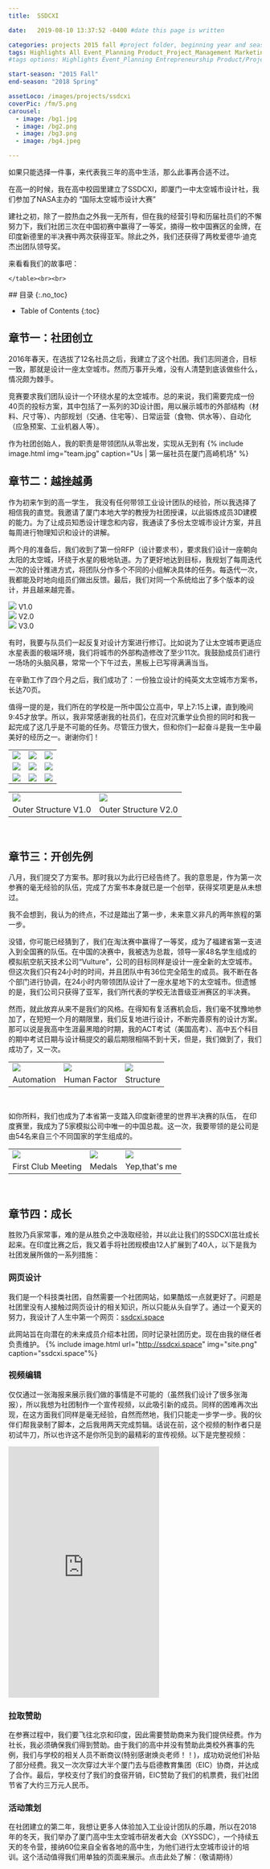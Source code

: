 ```yaml
---
title:  SSDCXI

date:   2019-08-10 13:37:52 -0400 #date this page is written

categories: projects 2015 fall #project folder, beginning year and season
tags: Highlights All Event_Planning Product_Project_Management Marketing Negotiation Web_Design
#tags options: Highlights Event_Planning Entrepreneurship Product/Project_Management Game_Design Marketing Negotiation Video_Editing Web_Design Non_Profits

start-season: "2015 Fall"
end-season: "2018 Spring"

assetLoco: /images/projects/ssdcxi
coverPic: /fm/5.png
carousel:
  - image: /bg1.jpg
  - image: /bg2.png
  - image: /bg3.png
  - image: /bg4.jpeg

---
```




如果只能选择一件事，来代表我三年的高中生活，那么此事再合适不过。

在高一的时候，我在高中校园里建立了SSDCXI，即厦门一中太空城市设计社，我们参加了NASA主办的 “国际太空城市设计大赛”

建社之初，除了一腔热血之外我一无所有，但在我的经营引导和历届社员们的不懈努力下，我们社团三次在中国初赛中赢得了一等奖，摘得一枚中国赛区的金牌，在印度新德里的半决赛中两次获得亚军。除此之外，我们还获得了两枚爱德华·迪克杰出团队领导奖。

来看看我们的故事吧：
<!--break-->

<p>
    <table class="text-center">
        <tr>
            <td><a href="/images/projects/ssdcxi/fm/1-min.jpg"> <img src="/images/projects/ssdcxi/fm/1-min.jpg" class="w-100"></a></td>
            <td><a href="/images/projects/ssdcxi/fm/2-min.jpg"> <img src="/images/projects/ssdcxi/fm/2-min.jpg" class="w-100"></a></td>
            <td><a href="/images/projects/ssdcxi/fm/3-min.jpg"> <img src="/images/projects/ssdcxi/fm/3-min.jpg" class="w-100"></a></td>
        </tr>
        <tr>
            <td><a href="/images/projects/ssdcxi/fm/4-min.jpg"> <img src="/images/projects/ssdcxi/fm/4-min.jpg" class="w-100"></a></td>
            <td><a href="/images/projects/ssdcxi/fm/5.png"> <img src="/images/projects/ssdcxi/fm/5.png" class="w-100"></a></td>
            <td><a href="/images/projects/ssdcxi/fm/6-min.jpg"> <img src="/images/projects/ssdcxi/fm/6-min.jpg" class="w-100"></a></td>
        </tr>
        <tr>
            <td><a href="/images/projects/ssdcxi/fm/7-min.jpg"> <img src="/images/projects/ssdcxi/fm/7-min.jpg" class="w-100"></a></td>
            <td><a href="/images/projects/ssdcxi/fm/8-min.jpg"> <img src="/images/projects/ssdcxi/fm/8-min.jpg" class="w-100"></a></td>
            <td><a href="/images/projects/ssdcxi/fm/9-min.jpg"> <img src="/images/projects/ssdcxi/fm/9-min.jpg" class="w-100"></a></td>
        </tr>

    </table><br><br>
</p>
## 目录
{:.no_toc}

* Table of Contents
{:toc}

## 章节一：社团创立

2016年春天，在选拔了12名社员之后，我建立了这个社团。我们志同道合，目标一致，那就是设计一座太空城市。然而万事开头难，没有人清楚到底该做些什么，情况颇为棘手。

竞赛要求我们团队设计一个环绕水星的太空城市。总的来说，我们需要完成一份40页的投标方案，其中包括了一系列的3D设计图，用以展示城市的外部结构（材料、尺寸等）、内部规划（交通、住宅等）、日常运营（食物、供水等）、自动化（应急预案、工业机器人等）。

作为社团创始人，我的职责是带领团队从零出发，实现从无到有
{% include image.html img="team.jpg" caption="Us | 第一届社员在厦门高崎机场" %}

## 章节二：越挫越勇

作为初来乍到的高一学生， 我没有任何带领工业设计团队的经验，所以我选择了相信我的直觉。我邀请了厦门本地大学的教授为社团授课，以此锻炼成员3D建模的能力。为了让成员知悉设计理念和内容，我通读了多份太空城市设计方案，并且每周进行物理知识和设计的讲解。

两个月的准备后，我们收到了第一份RFP（设计要求书），要求我们设计一座朝向太阳的太空城，环绕于水星的极地轨道。为了更好地达到目标，我规划了每周迭代一次的设计推进方式，将团队分作多个不同的小组解决具体的任务。每迭代一次，我都能及时地向组员们做出反馈。最后，我们对同一个系统给出了多个版本的设计，并且越来越完善。

<div class="row text-center">
    <div class="col-4">
        <a href="/images/projects/ssdcxi/overall1.JPG"> <img src="/images/projects/ssdcxi/overall1.JPG" class="w-100"></a>
        V1.0
    </div>
    <div class="col-4">
        <a href="/images/projects/ssdcxi/overall2.png"> <img src="/images/projects/ssdcxi/overall2.png" class="w-100"></a>
        V2.0
    </div>
    <div class="col-4">
        <a href="/images/projects/ssdcxi/overall3.jpg"> <img src="/images/projects/ssdcxi/overall3.jpg" class="w-100"></a>
        V3.0
    </div>
</div>

有时，我要与队员们一起反复对设计方案进行修订。比如说为了让太空城市更适应水星表面的极端环境，我们将城市的外部构造修改了至少11次。我鼓励成员们进行一场场的头脑风暴，常常一个下午过去，黑板上已写得满满当当。

在辛勤工作了四个月之后，我们成功了：一份独立设计的纯英文太空城市方案书，长达70页。

值得一提的是，我们所在的学校是一所中国公立高中，早上7:15上课，直到晚间9:45才放学。所以，我非常感谢我的社员们，在应对沉重学业负担的同时和我一起完成了这几乎是不可能的任务。尽管压力很大，但和你们一起奋斗是我一生中最美好的经历之一。谢谢你们！

<table class="text-center">
    <tr>
        <td><a href="/images/projects/ssdcxi/old.png"> <img src="/images/projects/ssdcxi/old.png" class="w-100"></a></td>
        <td><a href="/images/projects/ssdcxi/new.png"> <img src="/images/projects/ssdcxi/new.png" class="w-75"></a></td>
    </tr>
    <tr><td>Outer Structure V1.0</td><td>Outer Structure V2.0</td></tr>
</table><br>

## 章节三：开创先例

八月，我们提交了方案书。那时我以为此行已经告终了。我的意思是，作为第一次参赛的毫无经验的队伍，完成了方案书本身就已是一个创举，获得奖项更是从未想过。

我不会想到，我认为的终点，不过是踏出了第一步，未来意义非凡的两年旅程的第一步。

没错，你可能已经猜到了，我们在淘汰赛中赢得了一等奖，成为了福建省第一支进入到全国赛的队伍。在中国的决赛中，我被选为总裁，领导一家48名学生组成的模拟航空航天技术公司“Vulture”，公司的目标同样是设计一座全新的太空城市。但这次我们只有24小时的时间，并且团队中有36位完全陌生的成员。我不断在各个部门进行协调，在24小时内带领团队设计了一座水星地下的太空城市。但遗憾的是，我们公司只获得了亚军，我们所代表的学校无法晋级亚洲赛区的半决赛。

然而，就此放弃从来不是我们的风格。在得知有复活赛机会后，我们毫不犹豫地参加了，在短短一个月的期限里，我们反复地进行设计，不断完善原有的设计方案。那可以说是我高中生涯最黑暗的时期，我的ACT考试（美国高考）、高中五个科目的期中考试日期与设计稿提交的最后期限相隔不到十天，但是，我们做到了，我们成功了，又一次。

<table class="text-center">
    <tr>
        <td><a href="/images/projects/ssdcxi/robo2.png"> <img src="/images/projects/ssdcxi/robo2.png" class="w-100"></a></td>
        <td><a href="/images/projects/ssdcxi/HF.png"> <img src="/images/projects/ssdcxi/HF.png" class="w-100"></a></td>
        <td><a href="/images/projects/ssdcxi/structure.png"> <img src="/images/projects/ssdcxi/structure.png" class="w-100"></a></td>
    </tr>
    <tr><td>Automation</td><td>Human Factor</td><td>Structure</td></tr>
</table><br>

如你所料，我们也成为了本省第一支踏入印度新德里的世界半决赛的队伍， 在印度赛里，我成为了5家模拟公司中唯一的中国总裁。这一次，我要带领的是公司是由54名来自三个不同国家的学生组成的。

<table class="text-center">
    <tr>
        <td><a href="/images/projects/ssdcxi/800 (1).jpeg"> <img src="/images/projects/ssdcxi/800 (1).jpeg" class="w-100"></a></td>
        <td><a href="/images/projects/ssdcxi/0412_1.jpg"> <img src="/images/projects/ssdcxi/0412_1.jpg" class="w-100"></a></td>
        <td><a href="/images/projects/ssdcxi/IMG_0816.JPG"> <img src="/images/projects/ssdcxi/IMG_0816.JPG" class="w-100"></a></td>
    </tr>
    <tr><td>First Club Meeting</td><td>Medals</td><td>Yep,that's me</td></tr>
</table><br>

## 章节四：成长

胜败乃兵家常事，难的是从胜负之中汲取经验，并以此让我们的SSDCXI茁壮成长起来。在印度比赛之后，我又着手将社团规模由12人扩展到了40人，以下是我为社团发展所做的一系列措施：

### 网页设计

我们是一个科技类社团，自然需要一个社团网站，如果酷炫一点就更好了。问题是社团里没有人接触过网页设计的相关知识，所以只能从头自学了。通过一个夏天的努力，我设计了人生中第一个网页：[ssdcxi.space](http://ssdcxi.space)


此网站旨在向潜在的未来成员介绍本社团，同时记录社团历史。现在由我的继任者负责维护。
{% include image.html url="http://ssdcxi.space" img="site.png" caption="ssdcxi.space"%}


### 视频编辑

仅仅通过一张海报来展示我们做的事情是不可能的（虽然我们设计了很多张海报），所以我想为社团制作一个宣传视频，以此吸引新的成员。同样的困难再次出现，在这方面我们同样是毫无经验，自然而然地，我们只能走一步学一步。我的伙伴们帮我录制了脚本，之后我用两天完成剪辑。话说在前，这个视频的制作者只是初试牛刀，所以也许这不是你所见到的最精彩的宣传视频。以下是完整视频：

<iframe class="w-100" src="http://player.bilibili.com/player.html?aid=53790012&amp;cid=94089671&amp;page=1" scrolling="no" border="0" framespacing="0" allowfullscreen="true" height="500px" frameborder="no"> </iframe><br/>



### 拉取赞助
在参赛过程中，我们要飞往北京和印度，因此需要赞助商来为我们提供经费。作为社长，我必须确保我们得到赞助。由于我们的高中并没有赞助此类校外赛事的先例，我们与学校的相关人员不断商议(特别感谢焕炎老师！！)，成功劝说他们补贴了部分经费。我又一次次穿过大半个厦门去与启德教育集团（EIC）协商，并达成了合作。最后，学校支付了我们的食宿开销，EIC赞助了我们的机票费，我们社团节省了大约三万元人民币。


### 活动策划

在社团建立的第二年，我想让更多人体验加入工业设计团队的乐趣，所以在2018年的冬天，我们举办了厦门高中生太空城市研发者大会（XYSSDC），一个持续五天的冬令营，接纳60位来自全省各地的高中生，为他们进行太空城市设计的培训。这个活动值得我们用单独的页面来展示。点击此处了解：（敬请期待）
